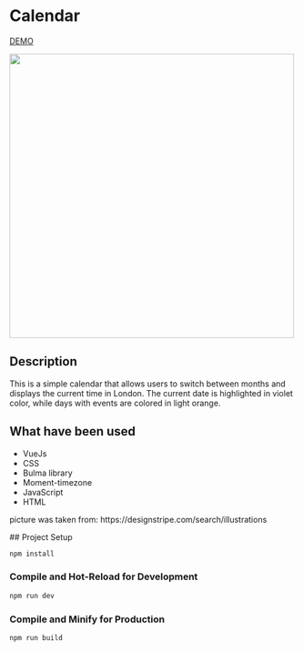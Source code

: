 # Calendar
[DEMO](https://sveta-kryukova.github.io/calendarVue/)

<img src="https://user-images.githubusercontent.com/116656921/226905005-279ae9aa-b31c-424d-9c78-20236d3ea445.jpg" width="500">

## Description
<p> This is a simple calendar that allows users to switch between months and displays the current time in London. The current date is highlighted in violet color, while days with events are colored in light orange.</p>

## What have been used
<ul>
<li>VueJs</li>
<li>CSS</li>
<li>Bulma library</li>
<li>Moment-timezone</li>
<li>JavaScript</li>
<li>HTML</li>
</ul>

<p> picture was taken from:
https://designstripe.com/search/illustrations </p>
## Project Setup

```sh
npm install
```

### Compile and Hot-Reload for Development

```sh
npm run dev
```

### Compile and Minify for Production

```sh
npm run build
```
